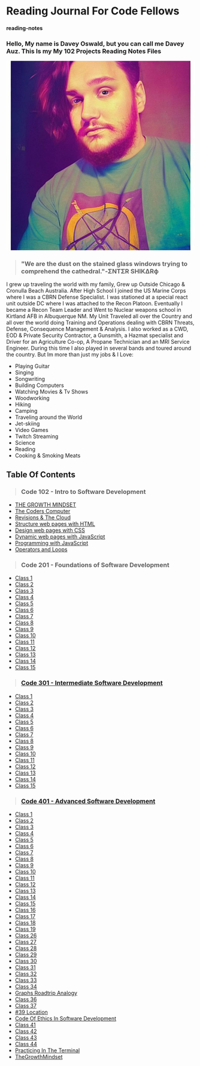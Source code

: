 # Reading Journal For Code Fellows

#### reading-notes

### Hello, My name is Davey Oswald, but you can call me Davey Auz. This Is my My 102 Projects Reading Notes Files

![Photo of Me](DaveyPhoto1.jpg)

>### "We are the dust on the stained glass windows trying to comprehend the cathedral."-ΣNTΣR SHIKΔRф

I grew up traveling the world with my family, Grew up Outside Chicago & Cronulla Beach Australia. After High School I joined the US Marine Corps where I was a CBRN Defense Specialist. I was stationed at a special react unit outside DC where I was attached to the Recon Platoon. Eventually I became a Recon Team Leader and Went to Nuclear weapons school in Kirtland AFB in Albuquerque NM. My Unit Traveled all over the Country and all over the world doing Training and Operations dealing with CBRN Threats, Defense, Consequence Management & Analysis. I also worked as a CWD, EOD & Private Security Contractor, a Gunsmith, a Hazmat specialist and Driver for an Agriculture Co-op, A Propane Technician and an MRI Service Engineer. During this time I also played in several bands and toured around the country. But Im more than just my jobs & I Love:

* Playing Guitar
* Singing
* Songwriting
* Building Computers
* Watching Movies & Tv Shows
* Woodworking
* Hiking
* Camping
* Traveling around the World
* Jet-skiing
* Video Games
* Twitch Streaming
* Science
* Reading
* Cooking & Smoking Meats

## Table Of Contents

>### Code 102 - Intro to Software Development

* [THE GROWTH MINDSET](./CODE_102/Class1.md)
* [The Coders Computer](./CODE_102/Class2.md)
* [Revisions & The Cloud](./CODE_102/Class3.md)
* [Structure web pages with HTML](./CODE_102/Class4.md)
* [Design web pages with CSS](./CODE_102/Class5.md)
* [Dynamic web pages with JavaScript](./CODE_102/Class6.md)
* [Programming with JavaScript](./CODE_102/Class7.md)
* [Operators and Loops](./CODE_102/Class8.md)

>### Code 201 - Foundations of Software Development

* [Class 1](./CODE_201/Class1.md)
* [Class 2](./CODE_201/Class2.md)
* [Class 3](./CODE_201/Class3.md)
* [Class 4](./CODE_201/Class4.md)
* [Class 5](./CODE_201/Class5.md)
* [Class 6](./CODE_201/Class6.md)
* [Class 7](./CODE_201/Class7.md)
* [Class 8](./CODE_201/Class8.md)
* [Class 9](./CODE_201/Class9.md)
* [Class 10](./CODE_201/Class10.md)
* [Class 11](./CODE_201/Class11.md)
* [Class 12](./CODE_201/Class12.md)
* [Class 13](./CODE_201/Class13.md)
* [Class 14](./CODE_201/Class14.md)
* [Class 15](./CODE_201/Class15.md)

>### [Code 301 - Intermediate Software Development](./Code%20301%20-%20Intermediate%20Software%20Development/)

* [Class 1](./CODE_301/Class1.md)
* [Class 2](./CODE_301/Class2.md)
* [Class 3](./CODE_301/Class3.md)
* [Class 4](./CODE_301/Class4.md)
* [Class 5](./CODE_301/Class5.md)
* [Class 6](./CODE_301/Class6.md)
* [Class 7](./CODE_301/Class7.md)
* [Class 8](./CODE_301/Class8.md)
* [Class 9](./CODE_301/Class9.md)
* [Class 10](./CODE_301/Class10.md)
* [Class 11](./CODE_301/Class11.md)
* [Class 12](./CODE_301/Class12.md)
* [Class 13](./CODE_301/Class13.md)
* [Class 14](./CODE_301/Class14.md)
* [Class 15](./CODE_301/Class15.md)

>### [Code 401 - Advanced Software Development](./Code%20401%20-%20Advanced%20Software%20Development/)
* [Class 1](./CODE_401/Class1.md)
* [Class 2](./CODE_401/Class2.md)
* [Class 3](./CODE_401/Class3.md)
* [Class 4](./CODE_401/Class4.md)
* [Class 5](./CODE_401/Class5.md)
* [Class 6](./CODE_401/Class6.md)
* [Class 7](./CODE_401/Class7.md)
* [Class 8](./CODE_401/Class8.md)
* [Class 9](./CODE_401/Class9.md)
* [Class 10](./CODE_401/Class10.md)
* [Class 11](./CODE_401/Class11.md)
* [Class 12](./CODE_401/Class12.md)
* [Class 13](./CODE_401/Class13.md)
* [Class 14](./CODE_401/Class14.md)
* [Class 15](./CODE_401/Class15.md)
* [Class 16](./CODE_401/Class16.md)
* [Class 17](./CODE_401/Class17.md)
* [Class 18](./CODE_401/Class18.md)
* [Class 19](./CODE_401/Class19.md)
* [Class 26](./CODE_401/Class26.md)
* [Class 27](./CODE_401/Class27.md)
* [Class 28](./CODE_401/Class28.md)
* [Class 29](./CODE_401/Class29.md)
* [Class 30](./CODE_401/Class30.md)
* [Class 31](./CODE_401/Class31.md)
* [Class 32](./CODE_401/Class32.md)
* [Class 33](./CODE_401/Class33.md)
* [Class 34](./CODE_401/Class34.md)
* [Graphs Roadtrip Analogy](./CODE_401/GraphsAnalogy.md)
* [Class 36](./CODE_401/Class36.md)
* [Class 37](./CODE_401/Class37.md)
* [#39 Location](./CODE_401/Location.md)
* [Code Of Ethics In Software Development](./CODE_401/Code_Of_Ethics.md)
* [Class 41](./CODE_401/Class41.md)
* [Class 42](./CODE_401/Class42.md)
* [Class 43](./CODE_401/Class43.md)
* [Class 44](./CODE_401/Class44.md)
* [Practicing In The Terminal](./CODE_401/PracticingInTheTerminal.md)
* [TheGrowthMindset](./CODE_401/TheGrowthMindset.md) 